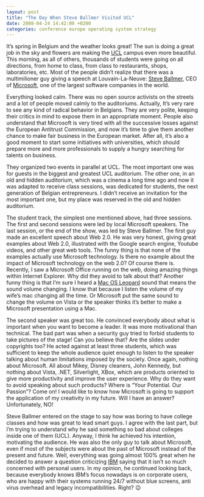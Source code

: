 ```yaml
---
layout: post
title: "The Day When Steve Ballmer Visited UCL"
date: 2008-04-24 14:42:00 +0200
categories: conference europe operating system strategy
---
```


It’s spring in Belgium and the weather looks great! The sun is doing a great job in the sky and flowers are making the <a href="http://www.uclouvain.be/">UCL</a> campus even more beautiful. This morning, as all of others, thousands of students were going on all directions, from home to class, from class to restaurants, shops, laboratories, etc. Most of the people didn’t realize that there was a multimilioner guy giving a speech at Louvain-La-Neuve: <a href="http://en.wikipedia.org/wiki/Steve_Ballmer">Steve Ballmer</a>, CEO of <a href="http://www.microsoft.com/">Microsoft</a>, one of the largest software companies in the world.

Everything looked calm. There was no open source activists on the streets and a lot of people moved calmly to the auditoriums. Actually, It’s very rare to see any kind of radical behavior in Belgians. They are very polite, keeping their critics in mind to expose them in an appropriate moment. People also understand that Microsoft is very tired with all the successive losses against the European Antitrust Commission, and now it’s time to give them another chance to make fair business in the European market. After all, it’s also a good moment to start some initiatives with universities, which should prepare more and more professionals to supply a hungry searching for talents on business.

They organized two events in parallel at UCL. The most important one was for guests in the biggest and greatest UCL auditorium. The other one, in an old and hidden auditorium, which was a cinema a long time ago and now it was adapted to receive class sessions, was dedicated for students, the next generation of Belgian entrepreneurs. I didn’t receive an invitation for the most important one, but my place was reserved in the old and hidden auditorium.

The student track, the simplest one mentioned above, had three sessions. The first and second sessions were led by local Microsoft speakers. The last session, or the end of the show, was led by Steve Ballmer. The first guy made an excellent speech about Web 2.0. He was very honest, giving great examples about Web 2.0, illustrated with the Google search engine, Youtube videos, and other great web tools. The funny thing is that none of the examples actually use Microsoft technology. Is there no example about the impact of Microsoft technology on the web 2.0? Of course there is. Recently, I saw a Microsoft Office running on the web, doing amazing things within Internet Explorer. Why did they avoid to talk about that? Another funny thing is that I’m sure I heard a <a href="http://www.apple.com/">Mac OS Leopard</a> sound that means the sound volume changing. I know that because I listen the volume of my wife’s mac changing all the time. Or Microsoft put the same sound to change the volume on Vista or the speaker thinks it’s better to make a Microsoft presentation using a Mac.

The second speaker was great too. He convinced everybody about what is important when you want to become a leader. It was more motivational than technical. The bad part was when a security guy tried to forbid students to take pictures of the stage! Can you believe that? Are the slides under copyrights too? He acted against at least three students, which was sufficient to keep the whole audience quiet enough to listen to the speaker talking about human limitations imposed by the society. Once again, nothing about Microsoft. All about Mikey, Disney cleaners, John Kennedy, but nothing about Vista, .NET, Silverlight, XBox, which are products oriented to give more productivity and improve the user experience. Why do they want to avoid speaking about such products? Where is “Your Potential. Our Passion”? Come on! I would like to know how Microsoft is going to support the application of my creativity in my future. Will I have an answer? Unfortunately, NO!

Steve Ballmer entered on the stage to say how was boring to have college classes and how was great to lead smart guys. I agree with the last part, but I’m trying to understand why he said something so bad about colleges inside one of them (UCL). Anyway, I think he achieved his intention, motivating the audience. He was also the only guy to talk about Microsoft, even if most of the subjects were about the past of Microsoft instead of the present and future. Well, everything was going almost 100% great when he decided to answer a question criticizing <a href="http://www.ibm.com/">IBM</a> saying that it isn’t so much concerned with personal users. In my opinion, he continued looking back, because everybody knows IBM’s focus nowadays is on corporate users, who are happy with their systems running 24/7 without blue screens, anti virus overhead and legacy incompatibilities. Right? 😉

